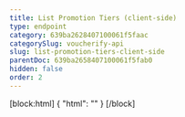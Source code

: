```yaml
---
title: List Promotion Tiers (client-side)
type: endpoint
category: 639ba2628407100061f5faac
categorySlug: voucherify-api
slug: list-promotion-tiers-client-side
parentDoc: 639ba2658407100061f5fab0
hidden: false
order: 2
---
```

[block:html]
{
  "html": "<style>\n[title=\"Toggle library\"] { \n  display: none; }\n.LanguagePicker-divider { \n  display: none; }\n.Playground-section3VTXuaYZivJK > .APISectionHeader3LN_-QIR0m7x {\n  display: none; }\n.LanguagePicker-languages1qVVo_v6AlP9 {\n  display: none; }\n</style>"
}
[/block]
